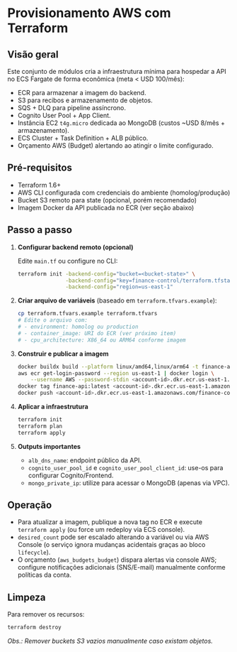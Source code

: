 # Provisionamento AWS com Terraform

## Visão geral
Este conjunto de módulos cria a infraestrutura mínima para hospedar a API no ECS Fargate de forma econômica (meta < USD 100/mês):

- ECR para armazenar a imagem do backend.
- S3 para recibos e armazenamento de objetos.
- SQS + DLQ para pipeline assíncrono.
- Cognito User Pool + App Client.
- Instância EC2 `t4g.micro` dedicada ao MongoDB (custos ~USD 8/mês + armazenamento).
- ECS Cluster + Task Definition + ALB público.
- Orçamento AWS (Budget) alertando ao atingir o limite configurado.

## Pré-requisitos
- Terraform 1.6+
- AWS CLI configurada com credenciais do ambiente (homolog/produção)
- Bucket S3 remoto para state (opcional, porém recomendado)
- Imagem Docker da API publicada no ECR (ver seção abaixo)

## Passo a passo

1. **Configurar backend remoto (opcional)**

   Edite `main.tf` ou configure no CLI:
   ```bash
   terraform init -backend-config="bucket=<bucket-state>" \
                  -backend-config="key=finance-control/terraform.tfstate" \
                  -backend-config="region=us-east-1"
   ```

2. **Criar arquivo de variáveis** (baseado em `terraform.tfvars.example`):
   ```bash
   cp terraform.tfvars.example terraform.tfvars
   # Edite o arquivo com:
   # - environment: homolog ou production
   # - container_image: URI do ECR (ver próximo item)
   # - cpu_architecture: X86_64 ou ARM64 conforme imagem
   ```

3. **Construir e publicar a imagem**
   ```bash
   docker buildx build --platform linux/amd64,linux/arm64 -t finance-api:latest .
   aws ecr get-login-password --region us-east-1 | docker login \
       --username AWS --password-stdin <account-id>.dkr.ecr.us-east-1.amazonaws.com
   docker tag finance-api:latest <account-id>.dkr.ecr.us-east-1.amazonaws.com/finance-control-api:latest
   docker push <account-id>.dkr.ecr.us-east-1.amazonaws.com/finance-control-api:latest
   ```

4. **Aplicar a infraestrutura**
   ```bash
   terraform init
   terraform plan
   terraform apply
   ```

5. **Outputs importantes**
   - `alb_dns_name`: endpoint público da API.
   - `cognito_user_pool_id` e `cognito_user_pool_client_id`: use-os para configurar Cognito/Frontend.
   - `mongo_private_ip`: utilize para acessar o MongoDB (apenas via VPC).

## Operação
- Para atualizar a imagem, publique a nova tag no ECR e execute `terraform apply` (ou force um redeploy via ECS console).
- `desired_count` pode ser escalado alterando a variável ou via AWS Console (o serviço ignora mudanças acidentais graças ao bloco `lifecycle`).
- O orçamento (`aws_budgets_budget`) dispara alertas via console AWS; configure notificações adicionais (SNS/E-mail) manualmente conforme políticas da conta.

## Limpeza
Para remover os recursos:
```bash
terraform destroy
```
*Obs.: Remover buckets S3 vazios manualmente caso existam objetos.*
